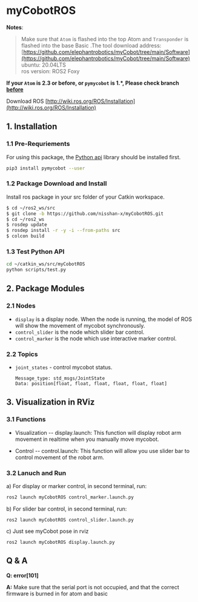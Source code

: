 # myCobotROS

**Notes**:

<!-- This is the mycobot ROS package designed by Zhang Lijun([lijun.zhang@elephantrobotics.com]()) -->

> Make sure that `Atom` is flashed into the top Atom and `Transponder` is flashed into the base Basic .The tool download address: [https://github.com/elephantrobotics/myCobot/tree/main/Software](https://github.com/elephantrobotics/myCobot/tree/main/Software)<br>
> ubuntu: 20.04LTS<br>
> ros version: ROS2 Foxy

**If your `Atom` is 2.3 or before, or `pymycobot` is 1.\*, Please check branch [before](https://github.com/elephantrobotics/myCobotRos/tree/before)**

Download ROS [http://wiki.ros.org/ROS/Installation](http://wiki.ros.org/ROS/Installation)

## 1. Installation

### 1.1 Pre-Requriements

For using this package, the [Python api](https://github.com/elephantrobotics/pymycobot.git) library should be installed first.

```bash
pip3 install pymycobot --user
```

### 1.2 Package Download and Install

Install ros package in your src folder of your Catkin workspace.

```bash
$ cd ~/ros2_ws/src
$ git clone -b https://github.com/nisshan-x/myCobotROS.git
$ cd ~/ros2_ws
$ rosdep update
$ rosdep install -r -y -i --from-paths src
$ colcon build
```

### 1.3 Test Python API

```bash
cd ~/catkin_ws/src/myCobotROS
python scripts/test.py
```

## 2. Package Modules

### 2.1 Nodes

- `display` is a display node. When the node is running, the model of ROS will show the movement of mycobot synchronously.
- `control_slider` is the node which slider bar control.
- `control_marker` is the node which use interactive marker control.

### 2.2 Topics

- `joint_states` - control mycobot status.

  ```
  Message_type: std_msgs/JointState
  Data: position[float, float, float, float, float, float]
  ```

## 3. Visualization in RViz

### 3.1 Functions

- Visualization -- display.launch: This function will display robot arm movement in realtime when you manually move mycobot.

- Control -- control.launch: This function will allow you use slider bar to control movement of the robot arm.

### 3.2 Lanuch and Run

a) For display or marker control, in second terminal, run:

```bash
ros2 launch myCobotROS control_marker.launch.py
```

b) For slider bar control, in second terminal, run:

```
ros2 launch myCobotROS control_slider.launch.py
```

c) Just see myCobot pose in rviz

```
ros2 launch myCobotROS display.launch.py
```

## Q & A

**Q: error[101]**

**A:** Make sure that the serial port is not occupied, and that the correct firmware is burned in for atom and basic
